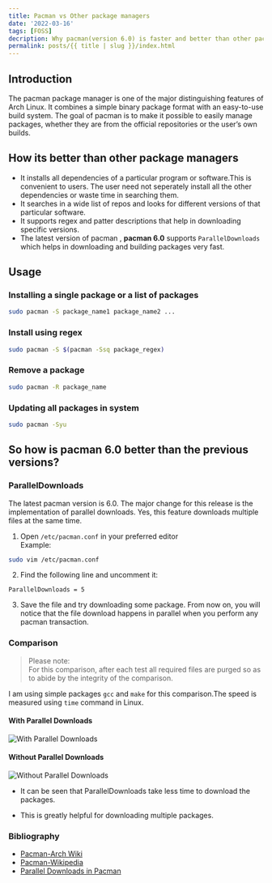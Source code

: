 ```yaml
---
title: Pacman vs Other package managers
date: '2022-03-16'
tags: [FOSS]
decription: Why pacman(version 6.0) is faster and better than other package managers.
permalink: posts/{{ title | slug }}/index.html
---
```



## Introduction

The pacman package manager is one of the major distinguishing features of Arch Linux. It combines a simple binary package format with an easy-to-use build system. The goal of pacman is to make it possible to easily manage packages, whether they are from the official repositories or the user&rsquo;s own builds.


## How its better than other package managers

-   It installs all dependencies of a particular program or software.This is convenient to users. The user need not seperately install all the other dependencies or waste time in searching them.
-   It searches in a wide list of repos and looks for different versions of that particular software.
-   It supports regex and patter descriptions that help in downloading specific versions.
-   The latest version of pacman , **pacman 6.0** supports `ParallelDownloads` which helps in downloading and building packages very fast.


## Usage


### Installing a single package or a list of packages
```bash
sudo pacman -S package_name1 package_name2 ...
```

### Install using regex
```bash
sudo pacman -S $(pacman -Ssq package_regex)
```

### Remove a package
```bash
sudo pacman -R package_name
```

### Updating all packages in system
```bash
sudo pacman -Syu
```

## So how is pacman 6.0 better than the previous versions?

### ParallelDownloads

The latest pacman version is 6.0. The major change for this release is the implementation of parallel downloads. Yes, this feature downloads multiple files at the same time.

1. Open `/etc/pacman.conf` in your preferred editor\
Example:
```bash
sudo vim /etc/pacman.conf
```
2. Find the following line and uncomment it:
```text
ParallelDownloads = 5
```
3. Save the file and try downloading some package. From now on, you will notice that the file download happens in parallel when you perform any pacman transaction.

### Comparison 

> Please note:\
> For this comparison, after each test all required files are purged so as to abide by the integrity of the comparison.

I am using simple packages `gcc` and `make` for this comparison.The speed is measured using `time` command in Linux.

#### With Parallel Downloads 

![With Parallel Downloads](/images/WithParallelDownloads.png)

#### Without Parallel Downloads

![Without Parallel Downloads](/images/WithoutParallelDownloads.png)


* It can be seen that ParallelDownloads take less time to download the packages.

* This is greatly helpful for downloading multiple packages.

### Bibliography

* [Pacman-Arch Wiki](https://wiki.archlinux.org/title/pacman)
* [Pacman-Wikipedia](https://en.wikipedia.org/wiki/Arch_Linux#Pacman)
* [Parallel Downloads in Pacman](https://ostechnix.com/enable-parallel-downloading-in-pacman-in-arch-linux/)

